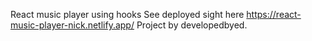 React music player using hooks
See deployed sight here https://react-music-player-nick.netlify.app/
Project by developedbyed. 
